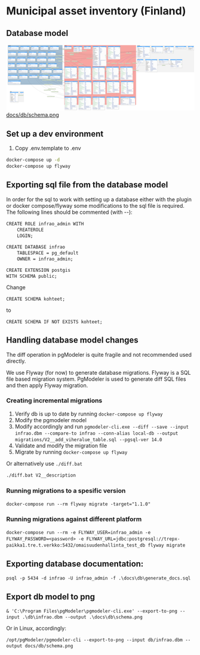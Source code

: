 # Municipal asset inventory (Finland) 

## Database model

![docs/db/schema.png](docs/db/schema.png)
[docs/db/schema.png](docs/db/schema.png)


## Set up a dev environment

1. Copy .env.template to .env 

```bash
docker-compose up -d
docker-compose up flyway
```
## Exporting sql file from the database model
In order for the sql to work with setting up a database either with the plugin or docker compose/flyway some modifications to the sql file is required. The following lines should be commented (with --):

```code
CREATE ROLE infrao_admin WITH 
	CREATEROLE
	LOGIN;
```
```code
CREATE DATABASE infrao
	TABLESPACE = pg_default
	OWNER = infrao_admin;
```
```code
CREATE EXTENSION postgis
WITH SCHEMA public;
```
Change
```code
CREATE SCHEMA kohteet;
```
to
```code
CREATE SCHEMA IF NOT EXISTS kohteet;
```


## Handling database model changes
The diff operation in pgModeler is quite fragile and not recommended used directly.

We use Flyway (for now) to generate database migrations. Flyway is a SQL file based migration system.
PgModeler is used to generate diff SQL files and then apply Flyway migration.


### Creating incremental migrations
1. Verify db is up to date by running `docker-compose up flyway`
2. Modify the pgmodeler model
3. Modify accordingly and run `pgmodeler-cli.exe --diff --save --input infrao.dbm --compare-to infrao --conn-alias local-db --output migrations/V2__add_viheralue_table.sql --pgsql-ver 14.0`
4. Validate and modify the migration file
5. Migrate by running `docker-compose up flyway`

Or alternatively use `./diff.bat`  
```bash
./diff.bat V2__description
```
### Running migrations to a spesific version
`docker-compose run --rm flyway migrate -target="1.1.0"`

### Running migrations against different platform
`docker-compose run --rm -e FLYWAY_USER=infrao_admin -e FLYWAY_PASSWORD=<password> -e FLYWAY_URL=jdbc:postgresql://trepx-paikka1.tre.t.verkko:5432/omaisuudenhallinta_test_db flyway migrate`

## Exporting database documentation:

```
psql -p 5434 -d infrao -U infrao_admin -f .\docs\db\generate_docs.sql
```
## Export db model to png
```
& 'C:\Program Files\pgModeler\pgmodeler-cli.exe' --export-to-png --input .\db\infrao.dbm --output .\docs\db\schema.png
```
Or in Linux, accordingly:
```
/opt/pgModeler/pgmodeler-cli --export-to-png --input db/infrao.dbm --output docs/db/schema.png
```


